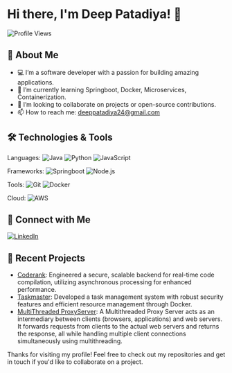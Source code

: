 # Hi there, I'm Deep Patadiya! 👋

![Profile Views](https://komarev.com/ghpvc/?username=MrDx24&color=blue)

## 🚀 About Me

- 💻 I’m a software developer with a passion for building amazing applications.
- 🌱 I’m currently learning Springboot, Docker, Microservices, Containerization.
- 👯 I’m looking to collaborate on projects or open-source contributions.
- 📫 How to reach me: deeppatadiya24@gmail.com

## 🛠️ Technologies & Tools

Languages: ![Java](https://img.shields.io/badge/-Java-333333?style=flat&logo=Java)
![Python](https://img.shields.io/badge/-Python-333333?style=flat&logo=python)
![JavaScript](https://img.shields.io/badge/-JavaScript-333333?style=flat&logo=javascript)

Frameworks: ![Springboot](https://img.shields.io/badge/-Springboot-333333?style=flat&logo=Springboot)
![Node.js](https://img.shields.io/badge/-Node.js-333333?style=flat&logo=node.js)

Tools: ![Git](https://img.shields.io/badge/-Git-333333?style=flat&logo=git)
![Docker](https://img.shields.io/badge/-Docker-333333?style=flat&logo=docker)

Cloud: ![AWS](https://img.shields.io/badge/-AWS-333333?style=flat&logo=amazon-aws)

## 🔗 Connect with Me

[![LinkedIn](https://img.shields.io/badge/-LinkedIn-0077B5?style=flat&logo=linkedin)](https://www.linkedin.com/in/your-profile)

## 📝 Recent Projects

- [Coderank](https://github.com/MrDx24/coderank): Engineered a secure, scalable backend for real-time code compilation, utilizing asynchronous processing for enhanced performance.
- [Taskmaster](https://github.com/MrDx24/taskmaster): Developed a task management system with robust security features and efficient resource management through Docker.
- [MultiThreaded ProxyServer](https://github.com/MrDx24/multi_threaded-proxy_server): A Multithreaded Proxy Server acts as an intermediary between clients (browsers, applications) and web servers. It forwards requests from clients to the actual web servers and returns the response, all while handling multiple client connections simultaneously using multithreading.

Thanks for visiting my profile! Feel free to check out my repositories and get in touch if you'd like to collaborate on a project.
